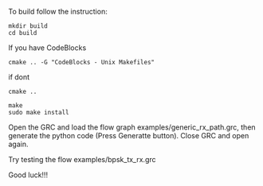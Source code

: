 To build follow the instruction:
	
	mkdir build
	cd build

If you have CodeBlocks
	
	cmake .. -G "CodeBlocks - Unix Makefiles"

if dont
	
	cmake ..

	make
	sudo make install

Open the GRC and load the flow graph examples/generic_rx_path.grc, then generate the python code (Press Generatte button).
Close GRC and open again.

Try testing the flow examples/bpsk_tx_rx.grc

Good luck!!!

